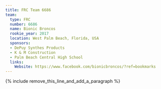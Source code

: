 ```yaml
---
title: FRC Team 6686
team:
  type: FRC
  number: 6686
  name: Bionic Broncos
  rookie_year: 2017
  location: West Palm Beach, Florida, USA
  sponsors:
  - DePuy Synthes Products
  - K & M Construction
  - Palm Beach Central High School
  links:
    Website: https://www.facebook.com/bionicbroncos/?ref=bookmarks
---
```


{% include remove_this_line_and_add_a_paragraph %}
